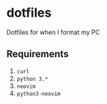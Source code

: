 # dotfiles
Dotfiles for when I format my PC


## Requirements

1. `curl`
2. `python 3.*`
3. `neovim`
4. `python3-neovim`
